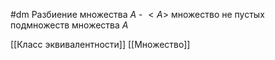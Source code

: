#dm 
Разбиение множества $A$ - $<A>$ множество не пустых подмножеств множества $A$

[[Класс эквивалентности]]
[[Множество]]